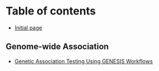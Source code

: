 # Table of contents

* [Initial page](README.md)

## Genome-wide Association

* [Genetic Association Testing Using GENESIS Workflows](genetic-association-testing-using-genesis-workflows.md)


